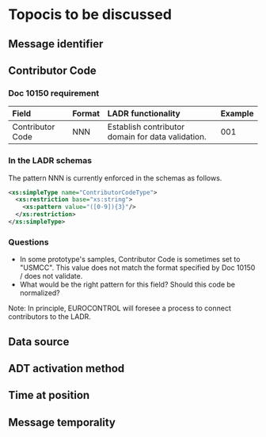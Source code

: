 # Topocis to be discussed

## Message identifier


## Contributor Code    

### Doc 10150 requirement
|Field|Format|LADR functionality|Example|
|:-|:-|:-|:-|
|Contributor Code|NNN|Establish contributor domain for data validation.| 001 |


### In the LADR schemas

The pattern NNN is currently enforced in the schemas as follows.

```xml
<xs:simpleType name="ContributorCodeType">
  <xs:restriction base="xs:string">
    <xs:pattern value="([0-9]){3}"/>
  </xs:restriction>
</xs:simpleType>
```

### Questions

- In some prototype's samples, Contributor Code is sometimes set to "USMCC". This value does not match the format specified by Doc 10150 / does not validate. 
- What would be the right pattern for this field? Should this code be normalized?

Note: In principle, EUROCONTROL will foresee a process to connect contributors to the LADR.


## Data source

## ADT activation method

## Time at position

## Message temporality

